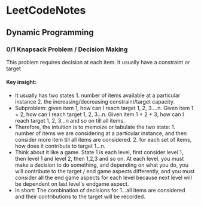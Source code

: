 # LeetCodeNotes

## Dynamic Programming 

### 0/1 Knapsack Problem / Decision Making
This problem requires decision at each item. It usually have a constraint or target
#### Key insight:
- It usually has two states 1. number of items available at a particular instance 2. the increasing/decreasing constraint/target capacity.
- Subproblem: given item 1, how can I reach target 1, 2, 3....n. Given item 1 + 2, how can I reach target 1, 2, 3...n. Given item 1 + 2 + 3, how can I reach target 1, 2, 3...n and so on till all items.
- Therefore, the intuition is to memoize or tabulate the two state: 1. number of items we are considering at a particular instance, and then consider more item till all items are considered. 2. for each set of items, how does it contribute to target 1...n.
- Think about it like a game. State 1 is each level, first consider level 1, then level 1 and level 2, then 1,2,3 and so on. At each level, you must make a decision to do something, and depending on what you do, you will contribute to the target / end game aspects differently, and you must consider all the end game aspects for each level because next level will be dependent on last level's endgame aspect. 
- In short: The combination of decisions for 1...all items are considered and their contributions to the target will be recorded.
